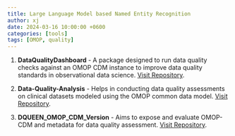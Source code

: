 ```yaml
---
title: Large Language Model based Named Entity Recognition
author: xj
date: 2024-03-16 10:00:00 +0600
categories: [tools]
tags: [OMOP, quality]
---
```



1. **DataQualityDashboard** - A package designed to run data quality checks against an OMOP CDM instance to improve data quality standards in observational data science. [Visit Repository](https://github.com/OHDSI/DataQualityDashboard).

2. **Data-Quality-Analysis** - Helps in conducting data quality assessments on clinical datasets modeled using the OMOP common data model. [Visit Repository](https://github.com/PEDSnet/Data-Quality-Analysis).

3. **DQUEEN_OMOP_CDM_Version** - Aims to expose and evaluate OMOP-CDM and metadata for data quality assessment. [Visit Repository](https://github.com/ABMI/DQUEEN_OMOP_CDM_Version).